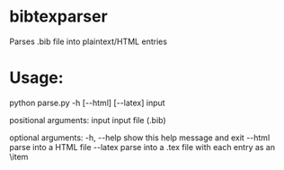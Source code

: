 # bibtexparser
Parses .bib file into plaintext/HTML entries


# Usage:
python parse.py -h [--html] [--latex] input

positional arguments:
  input       input file (.bib)

optional arguments:
  -h, --help  show this help message and exit
  --html      parse into a HTML file
  --latex     parse into a .tex file with each entry as an \item
